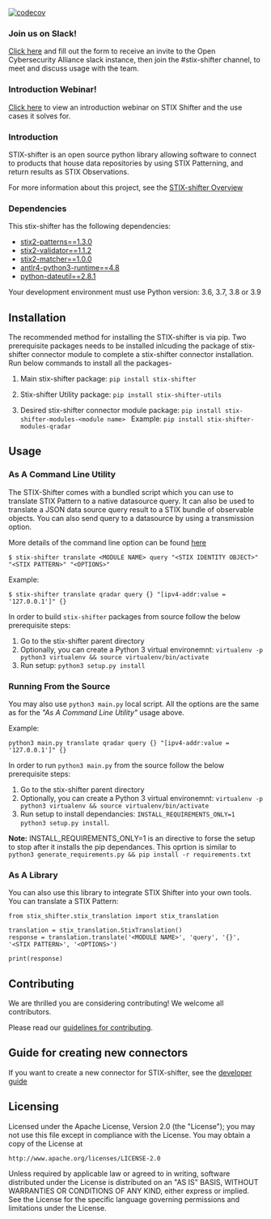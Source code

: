 [![codecov](https://codecov.io/gh/opencybersecurityalliance/stix-shifter/branch/develop/graph/badge.svg?token=gQvl14peRj)](https://codecov.io/gh/opencybersecurityalliance/stix-shifter)

### Join us on Slack!

[Click here](https://docs.google.com/forms/d/1vEAqg9SKBF3UMtmbJJ9qqLarrXN5zeVG3_obedA3DKs) and fill out the form to receive an invite to the Open Cybersecurity Alliance slack instance, then join the #stix-shifter channel, to meet and discuss usage with the team.

### Introduction Webinar!

[Click here](https://ibm.biz/BdzTyA) to view an introduction webinar on STIX Shifter and the use cases it solves for.

### Introduction

STIX-shifter is an open source python library allowing software to connect to products that house data repositories by using STIX Patterning, and return results as STIX Observations.

For more information about this project, see the [STIX-shifter Overview](https://github.com/opencybersecurityalliance/stix-shifter/blob/develop/OVERVIEW.md)

### Dependencies

This stix-shifter has the following dependencies:

- [stix2-patterns==1.3.0](https://pypi.org/project/stix2-patterns/)
- [stix2-validator==1.1.2](https://pypi.org/project/stix2-validator/)
- [stix2-matcher==1.0.0](https://pypi.org/project/stix2-matcher/)
- [antlr4-python3-runtime==4.8](https://pypi.org/project/antlr4-python3-runtime/)
- [python-dateutil==2.8.1](https://pypi.org/project/python-dateutil/)

Your development environment must use Python version: 3.6, 3.7, 3.8 or 3.9

## Installation

The recommended method for installing the STIX-shifter is via pip. Two prerequisite packages needs to be installed inlcuding the package of stix-shifter connector module to complete a stix-shifter connector installation. Run below commands to install all the packages-

1. Main stix-shifter package:  `pip install stix-shifter`

2. Stix-shifter Utility package:  `pip install stix-shifter-utils`

3. Desired stix-shifter connector module package:  `pip install stix-shifter-modules-<module name> `
   Example:  `pip install stix-shifter-modules-qradar`

## Usage


### As A Command Line Utility

The STIX-Shifter comes with a bundled script which you can use to translate STIX Pattern to a native datasource query. It can also be used to translate a JSON data source query result to a STIX bundle of observable objects. You can also send query to a datasource by using a transmission option. 

More details of the command line option can be found [here](https://github.com/opencybersecurityalliance/stix-shifter/blob/master/OVERVIEW.md#how-to-use)

```
$ stix-shifter translate <MODULE NAME> query "<STIX IDENTITY OBJECT>" "<STIX PATTERN>" "<OPTIONS>"
```
Example:
```
$ stix-shifter translate qradar query {} "[ipv4-addr:value = '127.0.0.1']" {}
```

In order to build `stix-shifter` packages from source follow the below prerequisite steps:
   1. Go to the stix-shifter parent directory
   2. Optionally, you can create a Python 3 virtual environemnt:
       `virtualenv -p python3 virtualenv && source virtualenv/bin/activate`
   3. Run setup: `python3 setup.py install`


### Running From the Source

You may also use `python3 main.py` local script. All the options are the same as for the *"As A Command Line Utility"* usage above.

Example:

```
python3 main.py translate qradar query {} "[ipv4-addr:value = '127.0.0.1']" {}
```

In order to run `python3 main.py` from the source follow the below prerequisite steps:
   1. Go to the stix-shifter parent directory
   2. Optionally, you can create a Python 3 virtual environemnt:
       `virtualenv -p python3 virtualenv && source virtualenv/bin/activate`
   3. Run setup to install dependancies: `INSTALL_REQUIREMENTS_ONLY=1 python3 setup.py install`. 

**Note:** INSTALL_REQUIREMENTS_ONLY=1 is an directive to forse the setup to stop after it installs the pip dependances. This oprtion is similar to `python3 generate_requirements.py && pip install -r requirements.txt`

### As A Library

You can also use this library to integrate STIX Shifter into your own tools. You can translate a STIX Pattern:

```
from stix_shifter.stix_translation import stix_translation

translation = stix_translation.StixTranslation()
response = translation.translate('<MODULE NAME>', 'query', '{}', '<STIX PATTERN>', '<OPTIONS>')

print(response)
```

## Contributing

We are thrilled you are considering contributing! We welcome all contributors.

Please read our [guidelines for contributing](https://github.com/opencybersecurityalliance/stix-shifter/blob/develop/CONTRIBUTING.md).

## Guide for creating new connectors

If you want to create a new connector for STIX-shifter, see the [developer guide](https://github.com/opencybersecurityalliance/stix-shifter/blob/develop/adapter-guide/develop-stix-adapter.md)

## Licensing

Licensed under the Apache License, Version 2.0 (the "License");
you may not use this file except in compliance with the License.
You may obtain a copy of the License at

    http://www.apache.org/licenses/LICENSE-2.0

Unless required by applicable law or agreed to in writing, software
distributed under the License is distributed on an "AS IS" BASIS,
WITHOUT WARRANTIES OR CONDITIONS OF ANY KIND, either express or implied.
See the License for the specific language governing permissions and
limitations under the License.
